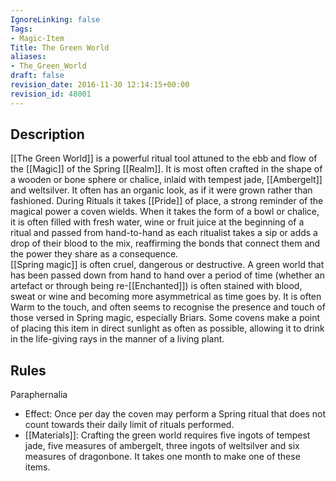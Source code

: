 ```yaml
---
IgnoreLinking: false
Tags:
- Magic-Item
Title: The Green World
aliases:
- The_Green_World
draft: false
revision_date: 2016-11-30 12:14:15+00:00
revision_id: 48001
---
```


## Description
[[The Green World]] is a powerful ritual tool attuned to the ebb and flow of the [[Magic]] of the Spring [[Realm]]. It is most often crafted in the shape of a wooden or bone sphere or chalice, inlaid with tempest jade, [[Ambergelt]] and weltsilver. It often has an organic look, as if it were grown rather than fashioned. During Rituals it takes [[Pride]] of place, a strong reminder of the magical power a coven wields. When it takes the form of a bowl or chalice, it is often filled with fresh water, wine or fruit juice at the beginning of a ritual and passed from hand-to-hand as each ritualist takes a sip or adds a drop of their blood to the mix, reaffirming the bonds that connect them and the power they share as a consequence.  
[[Spring magic]] is often cruel, dangerous or destructive. A green world that has been passed down from hand to hand over a period of time (whether an artefact or through being re-[[Enchanted]]) is often stained with blood, sweat or wine and becoming more asymmetrical as time goes by. It is often Warm to the touch, and often seems to recognise the presence and touch of those versed in Spring magic, especially Briars. Some covens make a point of placing this item in direct sunlight as often as possible, allowing it to drink in the life-giving rays in the manner of a living plant.
## Rules
Paraphernalia
* Effect: Once per day the coven may perform a Spring ritual that does not count towards their daily limit of rituals performed.
* [[Materials]]: Crafting the green world requires five ingots of tempest jade, five measures of ambergelt, three ingots of weltsilver and six measures of dragonbone. It takes one month to make one of these items.